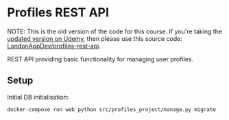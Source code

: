 # Profiles REST API #

NOTE: This is the old version of the code for this course. If you're taking the [updated version on Udemy](https://londonapp.dev/c1), then please use this source code: [LondonAppDev/profiles-rest-api](https://github.com/LondonAppDev/profiles-rest-api).

REST API providing basic functionality for managing user profiles.

## Setup

Initial DB initialisation:

```
docker-compose run web python src/profiles_project/manage.py migrate
```
